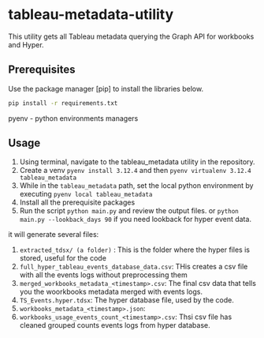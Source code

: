 # tableau-metadata-utility

This utility gets all Tableau metadata querying the Graph API for workbooks and Hyper.

## Prerequisites

Use the package manager [pip] to install the libraries below.

```bash
pip install -r requirements.txt
```
pyenv - python environments managers

## Usage

1. Using terminal, navigate to the tableau_metadata utility in the repository.
1. Create a venv `pyenv install 3.12.4` and then `pyenv virtualenv 3.12.4 tableau_metadata`
1. While in the `tableau_metadata` path, set the local python environment by executing `pyenv local tableau_metadata`
1. Install all the prerequisite packages
1. Run the script `python main.py` and review the output files. or `python main.py --lookback_days 90` if you need lookback for hyper event data.

it will generate several files:
1. `extracted_tdsx/ (a folder)` : This is the folder where the hyper files is stored, useful for the code
2. `full_hyper_tableau_events_database_data.csv`: THis creates a csv file with all the events logs without preprocessing them
3. `merged_workbooks_metadata_<timestamp>.csv`: The final csv data that tells you the woorkbooks metadata merged with events logs. 
4. `TS_Events.hyper.tdsx`: The hyper database file, used by the code.
5. `workbooks_metadata_<timestamp>.json`: 
6. `workbooks_usage_events_count_<timestamp>.csv`: Thsi csv file has cleaned grouped counts events logs from hyper database.
